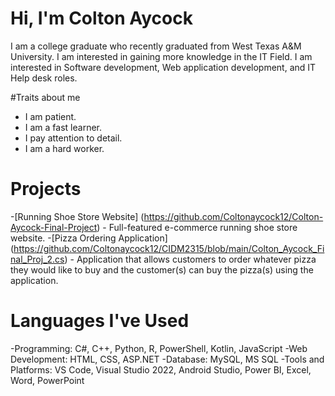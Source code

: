# Hi, I'm Colton Aycock 

I am a college graduate who recently graduated from West Texas A&M University. I am interested in gaining more knowledge in the IT Field. I am interested in Software development, Web application development, and IT Help desk roles.

#Traits about me
- I am patient.
- I am a fast learner.
- I pay attention to detail.
- I am a hard worker.

# Projects
-[Running Shoe Store Website] (https://github.com/Coltonaycock12/Colton-Aycock-Final-Project) - Full-featured e-commerce running shoe store website. 
-[Pizza Ordering Application] (https://github.com/Coltonaycock12/CIDM2315/blob/main/Colton_Aycock_Final_Proj_2.cs) - Application that allows customers to order whatever pizza they would like to buy and the customer(s) can buy the pizza(s) using the application. 

# Languages I've Used
-Programming: C#, C++, Python, R, PowerShell, Kotlin, JavaScript
-Web Development: HTML, CSS, ASP.NET
-Database: MySQL, MS SQL
-Tools and Platforms: VS Code, Visual Studio 2022, Android Studio, Power BI, Excel, Word, PowerPoint



